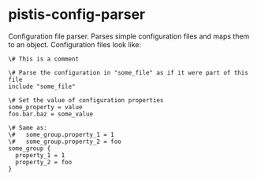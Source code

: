 # pistis-config-parser
Configuration file parser.  Parses simple configuration files and maps them to an object.  Configuration files look like:
~~~~
\# This is a comment

\# Parse the configuration in "some_file" as if it were part of this file
include "some_file"

\# Set the value of configuration properties
some_property = value
foo.bar.baz = some_value

\# Same as:
\#   some_group.property_1 = 1
\#   some_group.property_2 = foo
some_group {
  property_1 = 1
  property_2 = foo
}
~~~~